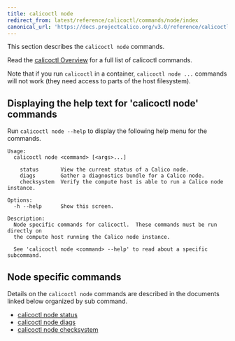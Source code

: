 ```yaml
---
title: calicoctl node
redirect_from: latest/reference/calicoctl/commands/node/index
canonical_url: 'https://docs.projectcalico.org/v3.0/reference/calicoctl/commands/node/'
---
```


This section describes the `calicoctl node` commands.

Read the [calicoctl Overview]({{site.baseurl}}/{{page.version}}/reference/calicoctl/)
for a full list of calicoctl commands.

Note that if you run `calicoctl` in a container, `calicoctl node ...` commands will 
not work (they need access to parts of the host filesystem).

## Displaying the help text for 'calicoctl node' commands

Run `calicoctl node --help` to display the following help menu for the
commands.

```
Usage:
  calicoctl node <command> [<args>...]

    status       View the current status of a Calico node.
    diags        Gather a diagnostics bundle for a Calico node.
    checksystem  Verify the compute host is able to run a Calico node instance.

Options:
  -h --help      Show this screen.

Description:
  Node specific commands for calicoctl.  These commands must be run directly on
  the compute host running the Calico node instance.
  
  See 'calicoctl node <command> --help' to read about a specific subcommand.
```

## Node specific commands

Details on the `calicoctl node` commands are described in the documents linked below
organized by sub command.

-  [calicoctl node status]({{site.baseurl}}/{{page.version}}/reference/calicoctl/commands/node/status)
-  [calicoctl node diags]({{site.baseurl}}/{{page.version}}/reference/calicoctl/commands/node/diags)
-  [calicoctl node checksystem]({{site.baseurl}}/{{page.version}}/reference/calicoctl/commands/node/checksystem)

